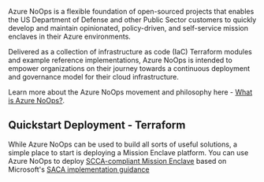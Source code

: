 Azure NoOps is a flexible foundation of open-sourced projects that enables the US Department of Defense and other Public Sector customers to quickly develop and maintain opinionated, policy-driven, and self-service mission enclaves in their Azure environments.

Delivered as a collection of infrastructure as code (IaC) Terraform modules and example reference implementations, Azure NoOps is intended to empower organizations on their journey towards a continuous deployment and governance model for their cloud infrastructure.

Learn more about the Azure NoOps movement and philosophy here - [What is Azure NoOps?]().

## Quickstart Deployment - Terraform

While Azure NoOps can be used to build all sorts of useful solutions, a simple place to start is deploying a Mission Enclave platform.
You can use Azure NoOps to deploy [SCCA-compliant Mission Enclave](https://github.com/azurenoops/ref-scca-enclave-starter/blob/main/README.md) based on Microsoft's [SACA implementation guidance][saca]

[//]: # (************************)
[//]: # (INSERT LINK LABELS BELOW)
[//]: # (************************)

[saca]: https://aka.ms/saca "Microsoft Secure Azure Computing Architecture (SACA) Guidance"
